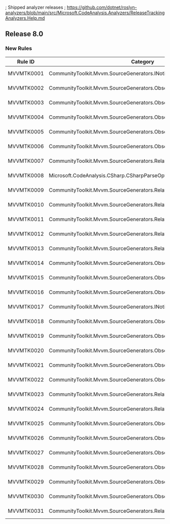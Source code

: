 ; Shipped analyzer releases
; https://github.com/dotnet/roslyn-analyzers/blob/main/src/Microsoft.CodeAnalysis.Analyzers/ReleaseTrackingAnalyzers.Help.md

## Release 8.0

### New Rules

Rule ID | Category | Severity | Notes
--------|----------|----------|-------
MVVMTK0001 | CommunityToolkit.Mvvm.SourceGenerators.INotifyPropertyChangedGenerator | Error | See https://aka.ms/mvvmtoolkit/error
MVVMTK0002 | CommunityToolkit.Mvvm.SourceGenerators.ObservableObjectGenerator | Error | See https://aka.ms/mvvmtoolkit/error
MVVMTK0003 | CommunityToolkit.Mvvm.SourceGenerators.ObservableObjectGenerator | Error | See https://aka.ms/mvvmtoolkit/error
MVVMTK0004 | CommunityToolkit.Mvvm.SourceGenerators.ObservableRecipientGenerator | Error | See https://aka.ms/mvvmtoolkit/error
MVVMTK0005 | CommunityToolkit.Mvvm.SourceGenerators.ObservableRecipientGenerator | Error | See https://aka.ms/mvvmtoolkit/error
MVVMTK0006 | CommunityToolkit.Mvvm.SourceGenerators.ObservablePropertyGenerator | Error | See https://aka.ms/mvvmtoolkit/error
MVVMTK0007 | CommunityToolkit.Mvvm.SourceGenerators.RelayCommandGenerator | Error | See https://aka.ms/mvvmtoolkit/error
MVVMTK0008 | Microsoft.CodeAnalysis.CSharp.CSharpParseOptions | Error | See https://aka.ms/mvvmtoolkit/error
MVVMTK0009 | CommunityToolkit.Mvvm.SourceGenerators.RelayCommandGenerator | Error | See https://aka.ms/mvvmtoolkit/error
MVVMTK0010 | CommunityToolkit.Mvvm.SourceGenerators.RelayCommandGenerator | Error | See https://aka.ms/mvvmtoolkit/error
MVVMTK0011 | CommunityToolkit.Mvvm.SourceGenerators.RelayCommandGenerator | Error | See https://aka.ms/mvvmtoolkit/error
MVVMTK0012 | CommunityToolkit.Mvvm.SourceGenerators.RelayCommandGenerator | Error | See https://aka.ms/mvvmtoolkit/error
MVVMTK0013 | CommunityToolkit.Mvvm.SourceGenerators.RelayCommandGenerator | Error | See https://aka.ms/mvvmtoolkit/error
MVVMTK0014 | CommunityToolkit.Mvvm.SourceGenerators.ObservablePropertyGenerator | Error | See https://aka.ms/mvvmtoolkit/error
MVVMTK0015 | CommunityToolkit.Mvvm.SourceGenerators.ObservablePropertyGenerator | Error | See https://aka.ms/mvvmtoolkit/error
MVVMTK0016 | CommunityToolkit.Mvvm.SourceGenerators.ObservablePropertyGenerator | Error | See https://aka.ms/mvvmtoolkit/error
MVVMTK0017 | CommunityToolkit.Mvvm.SourceGenerators.INotifyPropertyChangedGenerator | Error | See https://aka.ms/mvvmtoolkit/error
MVVMTK0018 | CommunityToolkit.Mvvm.SourceGenerators.ObservableObjectGenerator | Error | See https://aka.ms/mvvmtoolkit/error
MVVMTK0019 | CommunityToolkit.Mvvm.SourceGenerators.ObservablePropertyGenerator | Error | See https://aka.ms/mvvmtoolkit/error
MVVMTK0020 | CommunityToolkit.Mvvm.SourceGenerators.ObservablePropertyGenerator | Error | See https://aka.ms/mvvmtoolkit/error
MVVMTK0021 | CommunityToolkit.Mvvm.SourceGenerators.ObservableRecipientGenerator | Error | See https://aka.ms/mvvmtoolkit/error
MVVMTK0022 | CommunityToolkit.Mvvm.SourceGenerators.ObservablePropertyGenerator | Error | See https://aka.ms/mvvmtoolkit/error
MVVMTK0023 | CommunityToolkit.Mvvm.SourceGenerators.RelayCommandGenerator | Error | See https://aka.ms/mvvmtoolkit/error
MVVMTK0024 | CommunityToolkit.Mvvm.SourceGenerators.RelayCommandGenerator | Error | See https://aka.ms/mvvmtoolkit/error
MVVMTK0025 | CommunityToolkit.Mvvm.SourceGenerators.ObservablePropertyGenerator | Error | See https://aka.ms/mvvmtoolkit/error
MVVMTK0026 | CommunityToolkit.Mvvm.SourceGenerators.ObservablePropertyGenerator | Error | See https://aka.ms/mvvmtoolkit/error
MVVMTK0027 | CommunityToolkit.Mvvm.SourceGenerators.ObservablePropertyGenerator | Error | See https://aka.ms/mvvmtoolkit/error
MVVMTK0028 | CommunityToolkit.Mvvm.SourceGenerators.ObservablePropertyGenerator | Error | See https://aka.ms/mvvmtoolkit/error
MVVMTK0029 | CommunityToolkit.Mvvm.SourceGenerators.ObservablePropertyGenerator | Warning | See https://aka.ms/mvvmtoolkit/error
MVVMTK0030 | CommunityToolkit.Mvvm.SourceGenerators.ObservablePropertyGenerator | Warning | See https://aka.ms/mvvmtoolkit/error
MVVMTK0031 | CommunityToolkit.Mvvm.SourceGenerators.RelayCommandGenerator | Error | See https://aka.ms/mvvmtoolkit/error
